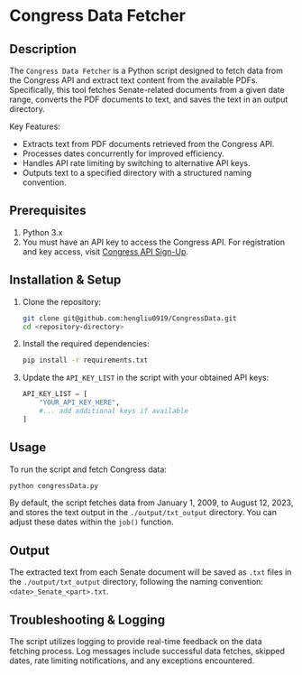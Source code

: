 # Congress Data Fetcher

## Description
The `Congress Data Fetcher` is a Python script designed to fetch data from the Congress API and extract text content from the available PDFs. Specifically, this tool fetches Senate-related documents from a given date range, converts the PDF documents to text, and saves the text in an output directory.

Key Features:
- Extracts text from PDF documents retrieved from the Congress API.
- Processes dates concurrently for improved efficiency.
- Handles API rate limiting by switching to alternative API keys.
- Outputs text to a specified directory with a structured naming convention.

## Prerequisites
1. Python 3.x
2. You must have an API key to access the Congress API. For registration and key access, visit [Congress API Sign-Up](https://api.congress.gov/sign-up/).

## Installation & Setup
1. Clone the repository:
   ```bash
   git clone git@github.com:hengliu0919/CongressData.git
   cd <repository-directory>
   ```

2. Install the required dependencies:
   ```bash
   pip install -r requirements.txt
   ```

3. Update the `API_KEY_LIST` in the script with your obtained API keys:
   ```python
   API_KEY_LIST = [
	   "YOUR_API_KEY_HERE",
	   #... add additional keys if available
   ]
   ```

## Usage
To run the script and fetch Congress data:
```bash
python congressData.py
```
By default, the script fetches data from January 1, 2009, to August 12, 2023, and stores the text output in the `./output/txt_output` directory. You can adjust these dates within the `job()` function.

## Output
The extracted text from each Senate document will be saved as `.txt` files in the `./output/txt_output` directory, following the naming convention: `<date>_Senate_<part>.txt`.

## Troubleshooting & Logging
The script utilizes logging to provide real-time feedback on the data fetching process. Log messages include successful data fetches, skipped dates, rate limiting notifications, and any exceptions encountered.
